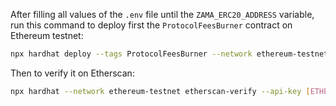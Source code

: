 After filling all values of the `.env` file until the `ZAMA_ERC20_ADDRESS` variable, run this command to deploy first the `ProtocolFeesBurner` contract on Ethereum testnet:

```bash
npx hardhat deploy --tags ProtocolFeesBurner --network ethereum-testnet
```

Then to verify it on Etherscan: 

```bash
npx hardhat --network ethereum-testnet etherscan-verify --api-key [ETHERSCAN_API] --license BSD-3-Clause --force-license
```